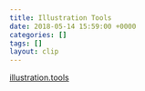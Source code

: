 ```yaml
---
title: Illustration Tools
date: 2018-05-14 15:59:00 +0000
categories: []
tags: []
layout: clip
---
```


[illustration.tools](https://illustration.tools/)